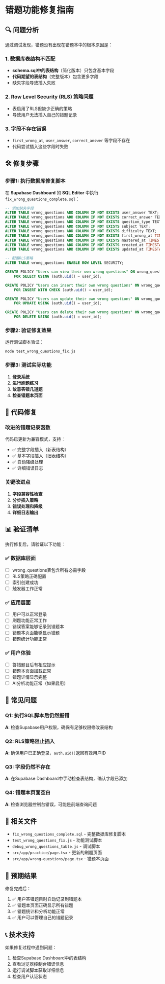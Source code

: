 # 错题功能修复指南

## 🔍 问题分析

通过调试发现，错题没有出现在错题本中的根本原因是：

### 1. 数据库表结构不匹配
- **schema.sql中的表结构**（简化版本）只包含基本字段
- **代码期望的表结构**（完整版本）包含更多字段
- 缺失字段导致插入失败

### 2. Row Level Security (RLS) 策略问题
- 表启用了RLS但缺少正确的策略
- 导致用户无法插入自己的错题记录

### 3. 字段不存在错误
- `first_wrong_at`, `user_answer`, `correct_answer` 等字段不存在
- 代码尝试插入这些字段时失败

## 🛠️ 修复步骤

### 步骤1: 执行数据库修复脚本

在 **Supabase Dashboard** 的 **SQL Editor** 中执行 `fix_wrong_questions_complete.sql`：

```sql
-- 添加缺失字段
ALTER TABLE wrong_questions ADD COLUMN IF NOT EXISTS user_answer TEXT;
ALTER TABLE wrong_questions ADD COLUMN IF NOT EXISTS correct_answer TEXT;
ALTER TABLE wrong_questions ADD COLUMN IF NOT EXISTS question_type TEXT;
ALTER TABLE wrong_questions ADD COLUMN IF NOT EXISTS subject TEXT;
ALTER TABLE wrong_questions ADD COLUMN IF NOT EXISTS difficulty TEXT;
ALTER TABLE wrong_questions ADD COLUMN IF NOT EXISTS first_wrong_at TIMESTAMP WITH TIME ZONE DEFAULT NOW();
ALTER TABLE wrong_questions ADD COLUMN IF NOT EXISTS mastered_at TIMESTAMP WITH TIME ZONE;
ALTER TABLE wrong_questions ADD COLUMN IF NOT EXISTS created_at TIMESTAMP WITH TIME ZONE DEFAULT NOW();
ALTER TABLE wrong_questions ADD COLUMN IF NOT EXISTS updated_at TIMESTAMP WITH TIME ZONE DEFAULT NOW();

-- 配置RLS策略
ALTER TABLE wrong_questions ENABLE ROW LEVEL SECURITY;

CREATE POLICY "Users can view their own wrong questions" ON wrong_questions
    FOR SELECT USING (auth.uid() = user_id);

CREATE POLICY "Users can insert their own wrong questions" ON wrong_questions
    FOR INSERT WITH CHECK (auth.uid() = user_id);

CREATE POLICY "Users can update their own wrong questions" ON wrong_questions
    FOR UPDATE USING (auth.uid() = user_id);

CREATE POLICY "Users can delete their own wrong questions" ON wrong_questions
    FOR DELETE USING (auth.uid() = user_id);
```

### 步骤2: 验证修复效果

运行测试脚本验证：
```bash
node test_wrong_questions_fix.js
```

### 步骤3: 测试实际功能

1. **登录系统**
2. **进行刷题练习**
3. **故意答错几道题**
4. **检查错题本页面**

## 🔧 代码修复

### 改进的错题记录函数

代码已更新为兼容模式，支持：
- ✅ 完整字段插入（新表结构）
- ✅ 基本字段插入（旧表结构）
- ✅ 自动降级处理
- ✅ 详细错误日志

### 关键改进点

1. **字段兼容性检查**
2. **分步插入策略**
3. **错误处理和降级**
4. **详细日志输出**

## 📊 验证清单

执行修复后，请验证以下功能：

### ✅ 数据库层面
- [ ] wrong_questions表包含所有必需字段
- [ ] RLS策略正确配置
- [ ] 索引创建成功
- [ ] 触发器工作正常

### ✅ 应用层面
- [ ] 用户可以正常登录
- [ ] 刷题功能正常工作
- [ ] 错误答案能够记录到错题本
- [ ] 错题本页面能够显示错题
- [ ] 错题统计功能正常

### ✅ 用户体验
- [ ] 答错题目后有相应提示
- [ ] 错题本页面加载正常
- [ ] 错题详情显示完整
- [ ] AI分析功能正常（如果启用）

## 🚨 常见问题

### Q1: 执行SQL脚本后仍然报错
**A**: 检查Supabase用户权限，确保有足够权限修改表结构

### Q2: RLS策略阻止插入
**A**: 确保用户已正确登录，`auth.uid()`返回有效用户ID

### Q3: 字段仍然不存在
**A**: 在Supabase Dashboard中手动检查表结构，确认字段已添加

### Q4: 错题本页面空白
**A**: 检查浏览器控制台错误，可能是前端查询问题

## 📁 相关文件

- `fix_wrong_questions_complete.sql` - 完整数据库修复脚本
- `test_wrong_questions_fix.js` - 功能测试脚本
- `debug_wrong_questions_table.js` - 调试脚本
- `src/app/practice/page.tsx` - 更新的刷题页面
- `src/app/wrong-questions/page.tsx` - 错题本页面

## 🎯 预期结果

修复完成后：
1. ✅ 用户答错题目时自动记录到错题本
2. ✅ 错题本页面正确显示所有错题
3. ✅ 错题统计和分析功能正常
4. ✅ 用户可以管理自己的错题记录

## 📞 技术支持

如果修复过程中遇到问题：
1. 检查Supabase Dashboard中的表结构
2. 查看浏览器控制台错误信息
3. 运行调试脚本获取详细信息
4. 检查用户认证状态
